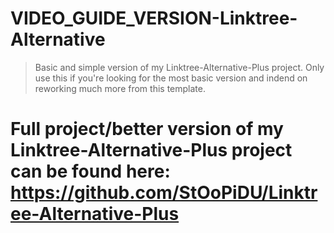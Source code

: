 # VIDEO_GUIDE_VERSION-Linktree-Alternative
> Basic and simple version of my Linktree-Alternative-Plus project. Only use this if you're looking for the most basic version and indend on reworking much more from this template. 

# Full project/better version of my Linktree-Alternative-Plus project can be found here: https://github.com/StOoPiDU/Linktree-Alternative-Plus
